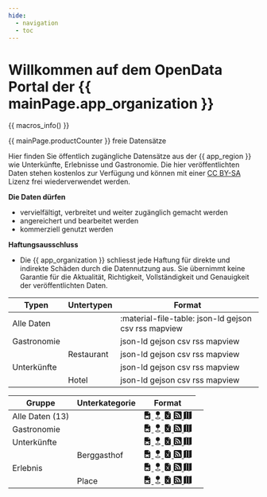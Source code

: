 ```yaml
---
hide:
  - navigation
  - toc
---
```


# Willkommen auf dem OpenData Portal der {{ mainPage.app_organization }}

{{ macros_info() }}

{{ mainPage.productCounter }} freie Datensätze

Hier finden Sie öffentlich zugängliche Datensätze aus der {{ app_region }} wie Unterkünfte, Erlebnisse und Gastronomie. Die hier veröffentlichten Daten stehen kostenlos zur Verfügung und können mit einer [CC BY-SA](https://creativecommons.org/licenses/by-sa/4.0/deed.de) Lizenz frei wiederverwendet werden.

**Die Daten dürfen**

- vervielfältigt, verbreitet und weiter zugänglich gemacht werden
- angereichert und bearbeitet werden
- kommerziell genutzt werden

**Haftungsausschluss**

- Die {{ app_organization }} schliesst jede Haftung für direkte und indirekte Schäden durch die Datennutzung aus. Sie übernimmt keine Garantie für die Aktualität, Richtigkeit, Vollständigkeit und Genauigkeit der veröffentlichten Daten.

| Typen       | Untertypen | Format                         |
| ----------- | ---------- | ------------------------------ |
| Alle Daten  |            | :material-file-table: json-ld gejson csv rss mapview |
| Gastronomie |            | json-ld gejson csv rss mapview |
|             | Restaurant | json-ld gejson csv rss mapview |
| Unterkünfte |            | json-ld gejson csv rss mapview |
|             | Hotel      | json-ld gejson csv rss mapview |

<div class="table-responsive">
					<table class="table">
						<thead>
							<tr>
								<th>Gruppe</th>
								<th>Unterkategorie</th>
								<th>Format</th>
							</tr>
						</thead>
						<tbody>
							<tr>
								<td>Alle Daten (13)</td>
								<td></td>
								<td>
									<a href="/api/products.json" class="btn btn-primary btn-sm" data-bs-toggle="tooltip" data-bss-tooltip="" type="button" title="" data-bs-original-title="json-ld">
										<svg xmlns="http://www.w3.org/2000/svg" width="1em" height="1em" fill="currentColor" viewBox="0 0 16 16" class="bi bi-file-earmark-spreadsheet-fill" title="json-ld">
											<path d="M9.293 0H4a2 2 0 0 0-2 2v12a2 2 0 0 0 2 2h8a2 2 0 0 0 2-2V4.707A1 1 0 0 0 13.707 4L10 .293A1 1 0 0 0 9.293 0zM9.5 3.5v-2l3 3h-2a1 1 0 0 1-1-1zM3 9h10v1h-3v2h3v1h-3v2H9v-2H6v2H5v-2H3v-1h2v-2H3V9z"></path>
										</svg>
									</a>
									<a href="/api/products.geojson" class="btn btn-primary btn-sm" data-bs-toggle="tooltip" data-bss-tooltip="" type="button" title="" data-bs-original-title="geojson">
										<svg xmlns="http://www.w3.org/2000/svg" width="1em" height="1em" fill="currentColor" viewBox="0 0 16 16" class="bi bi-geo-fill" title="geojson">
											<path fill-rule="evenodd" d="M4 4a4 4 0 1 1 4.5 3.969V13.5a.5.5 0 0 1-1 0V7.97A4 4 0 0 1 4 3.999zm2.493 8.574a.5.5 0 0 1-.411.575c-.712.118-1.28.295-1.655.493a1.319 1.319 0 0 0-.37.265.301.301 0 0 0-.057.09V14l.002.008a.147.147 0 0 0 .016.033.617.617 0 0 0 .145.15c.165.13.435.27.813.395.751.25 1.82.414 3.024.414s2.273-.163 3.024-.414c.378-.126.648-.265.813-.395a.619.619 0 0 0 .146-.15.148.148 0 0 0 .015-.033L12 14v-.004a.301.301 0 0 0-.057-.09 1.318 1.318 0 0 0-.37-.264c-.376-.198-.943-.375-1.655-.493a.5.5 0 1 1 .164-.986c.77.127 1.452.328 1.957.594C12.5 13 13 13.4 13 14c0 .426-.26.752-.544.977-.29.228-.68.413-1.116.558-.878.293-2.059.465-3.34.465-1.281 0-2.462-.172-3.34-.465-.436-.145-.826-.33-1.116-.558C3.26 14.752 3 14.426 3 14c0-.599.5-1 .961-1.243.505-.266 1.187-.467 1.957-.594a.5.5 0 0 1 .575.411z"></path>
										</svg>
									</a>
									<a href="/api/products.csv" class="btn btn-primary btn-sm" data-bs-toggle="tooltip" data-bss-tooltip="" type="button" title="" data-bs-original-title="csv">
										<svg xmlns="http://www.w3.org/2000/svg" width="1em" height="1em" fill="currentColor" viewBox="0 0 16 16" class="bi bi-file-earmark-excel-fill" title="csv">
											<path d="M9.293 0H4a2 2 0 0 0-2 2v12a2 2 0 0 0 2 2h8a2 2 0 0 0 2-2V4.707A1 1 0 0 0 13.707 4L10 .293A1 1 0 0 0 9.293 0zM9.5 3.5v-2l3 3h-2a1 1 0 0 1-1-1zM5.884 6.68 8 9.219l2.116-2.54a.5.5 0 1 1 .768.641L8.651 10l2.233 2.68a.5.5 0 0 1-.768.64L8 10.781l-2.116 2.54a.5.5 0 0 1-.768-.641L7.349 10 5.116 7.32a.5.5 0 1 1 .768-.64z"></path>
										</svg>
									</a>
									<a href="/api/products.rss" class="btn btn-primary btn-sm" data-bs-toggle="tooltip" data-bss-tooltip="" type="button" title="" data-bs-original-title="rss">
										<svg xmlns="http://www.w3.org/2000/svg" width="1em" height="1em" fill="currentColor" viewBox="0 0 16 16" class="bi bi-rss-fill" title="rss">
											<path d="M2 0a2 2 0 0 0-2 2v12a2 2 0 0 0 2 2h12a2 2 0 0 0 2-2V2a2 2 0 0 0-2-2H2zm1.5 2.5c5.523 0 10 4.477 10 10a1 1 0 1 1-2 0 8 8 0 0 0-8-8 1 1 0 0 1 0-2zm0 4a6 6 0 0 1 6 6 1 1 0 1 1-2 0 4 4 0 0 0-4-4 1 1 0 0 1 0-2zm.5 7a1.5 1.5 0 1 1 0-3 1.5 1.5 0 0 1 0 3z"></path>
										</svg>
									</a>
									<a href="/api/products.map" class="btn btn-secondary btn-sm" data-bs-toggle="tooltip" data-bss-tooltip="" type="button" title="" data-bs-original-title="mapview">
										<svg xmlns="http://www.w3.org/2000/svg" width="1em" height="1em" fill="currentColor" viewBox="0 0 16 16" class="bi bi-map-fill" title="mapview">
											<path fill-rule="evenodd" d="M16 .5a.5.5 0 0 0-.598-.49L10.5.99 5.598.01a.5.5 0 0 0-.196 0l-5 1A.5.5 0 0 0 0 1.5v14a.5.5 0 0 0 .598.49l4.902-.98 4.902.98a.502.502 0 0 0 .196 0l5-1A.5.5 0 0 0 16 14.5V.5zM5 14.09V1.11l.5-.1.5.1v12.98l-.402-.08a.498.498 0 0 0-.196 0L5 14.09zm5 .8V1.91l.402.08a.5.5 0 0 0 .196 0L11 1.91v12.98l-.5.1-.5-.1z"></path>
										</svg>
									</a>
								</td>
								<td></td>
							</tr>
              							<tr>
								<td>Gastronomie</td>
                <td></td>
								<td><a href="/api/category/ziggy_gastronomie" class="btn btn-primary btn-sm" data-bs-toggle="tooltip" data-bss-tooltip="" type="button" title="" data-bs-original-title="json-ld">
	<svg xmlns="http://www.w3.org/2000/svg" width="1em" height="1em" fill="currentColor" viewBox="0 0 16 16" class="bi bi-file-earmark-spreadsheet-fill" title="json-ld">
		<path d="M9.293 0H4a2 2 0 0 0-2 2v12a2 2 0 0 0 2 2h8a2 2 0 0 0 2-2V4.707A1 1 0 0 0 13.707 4L10 .293A1 1 0 0 0 9.293 0zM9.5 3.5v-2l3 3h-2a1 1 0 0 1-1-1zM3 9h10v1h-3v2h3v1h-3v2H9v-2H6v2H5v-2H3v-1h2v-2H3V9z"></path>
	</svg>
</a>
<a href="/api/category/ziggy_gastronomie.geojson" class="btn btn-primary btn-sm" data-bs-toggle="tooltip" data-bss-tooltip="" type="button" title="" data-bs-original-title="geojson">
	<svg xmlns="http://www.w3.org/2000/svg" width="1em" height="1em" fill="currentColor" viewBox="0 0 16 16" class="bi bi-geo-fill" title="geojson">
		<path fill-rule="evenodd" d="M4 4a4 4 0 1 1 4.5 3.969V13.5a.5.5 0 0 1-1 0V7.97A4 4 0 0 1 4 3.999zm2.493 8.574a.5.5 0 0 1-.411.575c-.712.118-1.28.295-1.655.493a1.319 1.319 0 0 0-.37.265.301.301 0 0 0-.057.09V14l.002.008a.147.147 0 0 0 .016.033.617.617 0 0 0 .145.15c.165.13.435.27.813.395.751.25 1.82.414 3.024.414s2.273-.163 3.024-.414c.378-.126.648-.265.813-.395a.619.619 0 0 0 .146-.15.148.148 0 0 0 .015-.033L12 14v-.004a.301.301 0 0 0-.057-.09 1.318 1.318 0 0 0-.37-.264c-.376-.198-.943-.375-1.655-.493a.5.5 0 1 1 .164-.986c.77.127 1.452.328 1.957.594C12.5 13 13 13.4 13 14c0 .426-.26.752-.544.977-.29.228-.68.413-1.116.558-.878.293-2.059.465-3.34.465-1.281 0-2.462-.172-3.34-.465-.436-.145-.826-.33-1.116-.558C3.26 14.752 3 14.426 3 14c0-.599.5-1 .961-1.243.505-.266 1.187-.467 1.957-.594a.5.5 0 0 1 .575.411z"></path>
	</svg>
</a>
<a href="/api/category/ziggy_gastronomie.csv" class="btn btn-primary btn-sm" data-bs-toggle="tooltip" data-bss-tooltip="" type="button" title="" data-bs-original-title="csv">
	<svg xmlns="http://www.w3.org/2000/svg" width="1em" height="1em" fill="currentColor" viewBox="0 0 16 16" class="bi bi-file-earmark-excel-fill" title="csv">
		<path d="M9.293 0H4a2 2 0 0 0-2 2v12a2 2 0 0 0 2 2h8a2 2 0 0 0 2-2V4.707A1 1 0 0 0 13.707 4L10 .293A1 1 0 0 0 9.293 0zM9.5 3.5v-2l3 3h-2a1 1 0 0 1-1-1zM5.884 6.68 8 9.219l2.116-2.54a.5.5 0 1 1 .768.641L8.651 10l2.233 2.68a.5.5 0 0 1-.768.64L8 10.781l-2.116 2.54a.5.5 0 0 1-.768-.641L7.349 10 5.116 7.32a.5.5 0 1 1 .768-.64z"></path>
	</svg>
</a>
<a href="/api/category/ziggy_gastronomie.rss" class="btn btn-primary btn-sm" data-bs-toggle="tooltip" data-bss-tooltip="" type="button" title="" data-bs-original-title="rss">
	<svg xmlns="http://www.w3.org/2000/svg" width="1em" height="1em" fill="currentColor" viewBox="0 0 16 16" class="bi bi-rss-fill" title="rss">
		<path d="M2 0a2 2 0 0 0-2 2v12a2 2 0 0 0 2 2h12a2 2 0 0 0 2-2V2a2 2 0 0 0-2-2H2zm1.5 2.5c5.523 0 10 4.477 10 10a1 1 0 1 1-2 0 8 8 0 0 0-8-8 1 1 0 0 1 0-2zm0 4a6 6 0 0 1 6 6 1 1 0 1 1-2 0 4 4 0 0 0-4-4 1 1 0 0 1 0-2zm.5 7a1.5 1.5 0 1 1 0-3 1.5 1.5 0 0 1 0 3z"></path>
	</svg>
</a>
<a href="/api/category/ziggy_gastronomie.map" class="btn btn-secondary btn-sm" data-bs-toggle="tooltip" data-bss-tooltip="" type="button" title="" data-bs-original-title="mapview">
	<svg xmlns="http://www.w3.org/2000/svg" width="1em" height="1em" fill="currentColor" viewBox="0 0 16 16" class="bi bi-map-fill" title="mapview">
		<path fill-rule="evenodd" d="M16 .5a.5.5 0 0 0-.598-.49L10.5.99 5.598.01a.5.5 0 0 0-.196 0l-5 1A.5.5 0 0 0 0 1.5v14a.5.5 0 0 0 .598.49l4.902-.98 4.902.98a.502.502 0 0 0 .196 0l5-1A.5.5 0 0 0 16 14.5V.5zM5 14.09V1.11l.5-.1.5.1v12.98l-.402-.08a.498.498 0 0 0-.196 0L5 14.09zm5 .8V1.91l.402.08a.5.5 0 0 0 .196 0L11 1.91v12.98l-.5.1-.5-.1z"></path>
	</svg>
</a>
</td>
							</tr>
              	          							<tr>
								<td>Unterkünfte</td>
                <td></td>
								<td><a href="/api/category/ziggy_unterkuenfte" class="btn btn-primary btn-sm" data-bs-toggle="tooltip" data-bss-tooltip="" type="button" title="" data-bs-original-title="json-ld">
	<svg xmlns="http://www.w3.org/2000/svg" width="1em" height="1em" fill="currentColor" viewBox="0 0 16 16" class="bi bi-file-earmark-spreadsheet-fill" title="json-ld">
		<path d="M9.293 0H4a2 2 0 0 0-2 2v12a2 2 0 0 0 2 2h8a2 2 0 0 0 2-2V4.707A1 1 0 0 0 13.707 4L10 .293A1 1 0 0 0 9.293 0zM9.5 3.5v-2l3 3h-2a1 1 0 0 1-1-1zM3 9h10v1h-3v2h3v1h-3v2H9v-2H6v2H5v-2H3v-1h2v-2H3V9z"></path>
	</svg>
</a>
<a href="/api/category/ziggy_unterkuenfte.geojson" class="btn btn-primary btn-sm" data-bs-toggle="tooltip" data-bss-tooltip="" type="button" title="" data-bs-original-title="geojson">
	<svg xmlns="http://www.w3.org/2000/svg" width="1em" height="1em" fill="currentColor" viewBox="0 0 16 16" class="bi bi-geo-fill" title="geojson">
		<path fill-rule="evenodd" d="M4 4a4 4 0 1 1 4.5 3.969V13.5a.5.5 0 0 1-1 0V7.97A4 4 0 0 1 4 3.999zm2.493 8.574a.5.5 0 0 1-.411.575c-.712.118-1.28.295-1.655.493a1.319 1.319 0 0 0-.37.265.301.301 0 0 0-.057.09V14l.002.008a.147.147 0 0 0 .016.033.617.617 0 0 0 .145.15c.165.13.435.27.813.395.751.25 1.82.414 3.024.414s2.273-.163 3.024-.414c.378-.126.648-.265.813-.395a.619.619 0 0 0 .146-.15.148.148 0 0 0 .015-.033L12 14v-.004a.301.301 0 0 0-.057-.09 1.318 1.318 0 0 0-.37-.264c-.376-.198-.943-.375-1.655-.493a.5.5 0 1 1 .164-.986c.77.127 1.452.328 1.957.594C12.5 13 13 13.4 13 14c0 .426-.26.752-.544.977-.29.228-.68.413-1.116.558-.878.293-2.059.465-3.34.465-1.281 0-2.462-.172-3.34-.465-.436-.145-.826-.33-1.116-.558C3.26 14.752 3 14.426 3 14c0-.599.5-1 .961-1.243.505-.266 1.187-.467 1.957-.594a.5.5 0 0 1 .575.411z"></path>
	</svg>
</a>
<a href="/api/category/ziggy_unterkuenfte.csv" class="btn btn-primary btn-sm" data-bs-toggle="tooltip" data-bss-tooltip="" type="button" title="" data-bs-original-title="csv">
	<svg xmlns="http://www.w3.org/2000/svg" width="1em" height="1em" fill="currentColor" viewBox="0 0 16 16" class="bi bi-file-earmark-excel-fill" title="csv">
		<path d="M9.293 0H4a2 2 0 0 0-2 2v12a2 2 0 0 0 2 2h8a2 2 0 0 0 2-2V4.707A1 1 0 0 0 13.707 4L10 .293A1 1 0 0 0 9.293 0zM9.5 3.5v-2l3 3h-2a1 1 0 0 1-1-1zM5.884 6.68 8 9.219l2.116-2.54a.5.5 0 1 1 .768.641L8.651 10l2.233 2.68a.5.5 0 0 1-.768.64L8 10.781l-2.116 2.54a.5.5 0 0 1-.768-.641L7.349 10 5.116 7.32a.5.5 0 1 1 .768-.64z"></path>
	</svg>
</a>
<a href="/api/category/ziggy_unterkuenfte.rss" class="btn btn-primary btn-sm" data-bs-toggle="tooltip" data-bss-tooltip="" type="button" title="" data-bs-original-title="rss">
	<svg xmlns="http://www.w3.org/2000/svg" width="1em" height="1em" fill="currentColor" viewBox="0 0 16 16" class="bi bi-rss-fill" title="rss">
		<path d="M2 0a2 2 0 0 0-2 2v12a2 2 0 0 0 2 2h12a2 2 0 0 0 2-2V2a2 2 0 0 0-2-2H2zm1.5 2.5c5.523 0 10 4.477 10 10a1 1 0 1 1-2 0 8 8 0 0 0-8-8 1 1 0 0 1 0-2zm0 4a6 6 0 0 1 6 6 1 1 0 1 1-2 0 4 4 0 0 0-4-4 1 1 0 0 1 0-2zm.5 7a1.5 1.5 0 1 1 0-3 1.5 1.5 0 0 1 0 3z"></path>
	</svg>
</a>
<a href="/api/category/ziggy_unterkuenfte.map" class="btn btn-secondary btn-sm" data-bs-toggle="tooltip" data-bss-tooltip="" type="button" title="" data-bs-original-title="mapview">
	<svg xmlns="http://www.w3.org/2000/svg" width="1em" height="1em" fill="currentColor" viewBox="0 0 16 16" class="bi bi-map-fill" title="mapview">
		<path fill-rule="evenodd" d="M16 .5a.5.5 0 0 0-.598-.49L10.5.99 5.598.01a.5.5 0 0 0-.196 0l-5 1A.5.5 0 0 0 0 1.5v14a.5.5 0 0 0 .598.49l4.902-.98 4.902.98a.502.502 0 0 0 .196 0l5-1A.5.5 0 0 0 16 14.5V.5zM5 14.09V1.11l.5-.1.5.1v12.98l-.402-.08a.498.498 0 0 0-.196 0L5 14.09zm5 .8V1.91l.402.08a.5.5 0 0 0 .196 0L11 1.91v12.98l-.5.1-.5-.1z"></path>
	</svg>
</a>
</td>
							</tr>
              							<tr>
								<td></td>
								<td>Berggasthof</td>
								<td><a href="/api/category/ziggy_mountain_inns" class="btn btn-primary btn-sm" data-bs-toggle="tooltip" data-bss-tooltip="" type="button" title="" data-bs-original-title="json-ld">
	<svg xmlns="http://www.w3.org/2000/svg" width="1em" height="1em" fill="currentColor" viewBox="0 0 16 16" class="bi bi-file-earmark-spreadsheet-fill" title="json-ld">
		<path d="M9.293 0H4a2 2 0 0 0-2 2v12a2 2 0 0 0 2 2h8a2 2 0 0 0 2-2V4.707A1 1 0 0 0 13.707 4L10 .293A1 1 0 0 0 9.293 0zM9.5 3.5v-2l3 3h-2a1 1 0 0 1-1-1zM3 9h10v1h-3v2h3v1h-3v2H9v-2H6v2H5v-2H3v-1h2v-2H3V9z"></path>
	</svg>
</a>
<a href="/api/category/ziggy_mountain_inns.geojson" class="btn btn-primary btn-sm" data-bs-toggle="tooltip" data-bss-tooltip="" type="button" title="" data-bs-original-title="geojson">
	<svg xmlns="http://www.w3.org/2000/svg" width="1em" height="1em" fill="currentColor" viewBox="0 0 16 16" class="bi bi-geo-fill" title="geojson">
		<path fill-rule="evenodd" d="M4 4a4 4 0 1 1 4.5 3.969V13.5a.5.5 0 0 1-1 0V7.97A4 4 0 0 1 4 3.999zm2.493 8.574a.5.5 0 0 1-.411.575c-.712.118-1.28.295-1.655.493a1.319 1.319 0 0 0-.37.265.301.301 0 0 0-.057.09V14l.002.008a.147.147 0 0 0 .016.033.617.617 0 0 0 .145.15c.165.13.435.27.813.395.751.25 1.82.414 3.024.414s2.273-.163 3.024-.414c.378-.126.648-.265.813-.395a.619.619 0 0 0 .146-.15.148.148 0 0 0 .015-.033L12 14v-.004a.301.301 0 0 0-.057-.09 1.318 1.318 0 0 0-.37-.264c-.376-.198-.943-.375-1.655-.493a.5.5 0 1 1 .164-.986c.77.127 1.452.328 1.957.594C12.5 13 13 13.4 13 14c0 .426-.26.752-.544.977-.29.228-.68.413-1.116.558-.878.293-2.059.465-3.34.465-1.281 0-2.462-.172-3.34-.465-.436-.145-.826-.33-1.116-.558C3.26 14.752 3 14.426 3 14c0-.599.5-1 .961-1.243.505-.266 1.187-.467 1.957-.594a.5.5 0 0 1 .575.411z"></path>
	</svg>
</a>
<a href="/api/category/ziggy_mountain_inns.csv" class="btn btn-primary btn-sm" data-bs-toggle="tooltip" data-bss-tooltip="" type="button" title="" data-bs-original-title="csv">
	<svg xmlns="http://www.w3.org/2000/svg" width="1em" height="1em" fill="currentColor" viewBox="0 0 16 16" class="bi bi-file-earmark-excel-fill" title="csv">
		<path d="M9.293 0H4a2 2 0 0 0-2 2v12a2 2 0 0 0 2 2h8a2 2 0 0 0 2-2V4.707A1 1 0 0 0 13.707 4L10 .293A1 1 0 0 0 9.293 0zM9.5 3.5v-2l3 3h-2a1 1 0 0 1-1-1zM5.884 6.68 8 9.219l2.116-2.54a.5.5 0 1 1 .768.641L8.651 10l2.233 2.68a.5.5 0 0 1-.768.64L8 10.781l-2.116 2.54a.5.5 0 0 1-.768-.641L7.349 10 5.116 7.32a.5.5 0 1 1 .768-.64z"></path>
	</svg>
</a>
<a href="/api/category/ziggy_mountain_inns.rss" class="btn btn-primary btn-sm" data-bs-toggle="tooltip" data-bss-tooltip="" type="button" title="" data-bs-original-title="rss">
	<svg xmlns="http://www.w3.org/2000/svg" width="1em" height="1em" fill="currentColor" viewBox="0 0 16 16" class="bi bi-rss-fill" title="rss">
		<path d="M2 0a2 2 0 0 0-2 2v12a2 2 0 0 0 2 2h12a2 2 0 0 0 2-2V2a2 2 0 0 0-2-2H2zm1.5 2.5c5.523 0 10 4.477 10 10a1 1 0 1 1-2 0 8 8 0 0 0-8-8 1 1 0 0 1 0-2zm0 4a6 6 0 0 1 6 6 1 1 0 1 1-2 0 4 4 0 0 0-4-4 1 1 0 0 1 0-2zm.5 7a1.5 1.5 0 1 1 0-3 1.5 1.5 0 0 1 0 3z"></path>
	</svg>
</a>
<a href="/api/category/ziggy_mountain_inns.map" class="btn btn-secondary btn-sm" data-bs-toggle="tooltip" data-bss-tooltip="" type="button" title="" data-bs-original-title="mapview">
	<svg xmlns="http://www.w3.org/2000/svg" width="1em" height="1em" fill="currentColor" viewBox="0 0 16 16" class="bi bi-map-fill" title="mapview">
		<path fill-rule="evenodd" d="M16 .5a.5.5 0 0 0-.598-.49L10.5.99 5.598.01a.5.5 0 0 0-.196 0l-5 1A.5.5 0 0 0 0 1.5v14a.5.5 0 0 0 .598.49l4.902-.98 4.902.98a.502.502 0 0 0 .196 0l5-1A.5.5 0 0 0 16 14.5V.5zM5 14.09V1.11l.5-.1.5.1v12.98l-.402-.08a.498.498 0 0 0-.196 0L5 14.09zm5 .8V1.91l.402.08a.5.5 0 0 0 .196 0L11 1.91v12.98l-.5.1-.5-.1z"></path>
	</svg>
</a>
</td>
							</tr>
              	          							<tr>
								<td>Erlebnis</td>
                <td></td>
								<td><a href="/api/category/ziggy_erlebnis" class="btn btn-primary btn-sm" data-bs-toggle="tooltip" data-bss-tooltip="" type="button" title="" data-bs-original-title="json-ld">
	<svg xmlns="http://www.w3.org/2000/svg" width="1em" height="1em" fill="currentColor" viewBox="0 0 16 16" class="bi bi-file-earmark-spreadsheet-fill" title="json-ld">
		<path d="M9.293 0H4a2 2 0 0 0-2 2v12a2 2 0 0 0 2 2h8a2 2 0 0 0 2-2V4.707A1 1 0 0 0 13.707 4L10 .293A1 1 0 0 0 9.293 0zM9.5 3.5v-2l3 3h-2a1 1 0 0 1-1-1zM3 9h10v1h-3v2h3v1h-3v2H9v-2H6v2H5v-2H3v-1h2v-2H3V9z"></path>
	</svg>
</a>
<a href="/api/category/ziggy_erlebnis.geojson" class="btn btn-primary btn-sm" data-bs-toggle="tooltip" data-bss-tooltip="" type="button" title="" data-bs-original-title="geojson">
	<svg xmlns="http://www.w3.org/2000/svg" width="1em" height="1em" fill="currentColor" viewBox="0 0 16 16" class="bi bi-geo-fill" title="geojson">
		<path fill-rule="evenodd" d="M4 4a4 4 0 1 1 4.5 3.969V13.5a.5.5 0 0 1-1 0V7.97A4 4 0 0 1 4 3.999zm2.493 8.574a.5.5 0 0 1-.411.575c-.712.118-1.28.295-1.655.493a1.319 1.319 0 0 0-.37.265.301.301 0 0 0-.057.09V14l.002.008a.147.147 0 0 0 .016.033.617.617 0 0 0 .145.15c.165.13.435.27.813.395.751.25 1.82.414 3.024.414s2.273-.163 3.024-.414c.378-.126.648-.265.813-.395a.619.619 0 0 0 .146-.15.148.148 0 0 0 .015-.033L12 14v-.004a.301.301 0 0 0-.057-.09 1.318 1.318 0 0 0-.37-.264c-.376-.198-.943-.375-1.655-.493a.5.5 0 1 1 .164-.986c.77.127 1.452.328 1.957.594C12.5 13 13 13.4 13 14c0 .426-.26.752-.544.977-.29.228-.68.413-1.116.558-.878.293-2.059.465-3.34.465-1.281 0-2.462-.172-3.34-.465-.436-.145-.826-.33-1.116-.558C3.26 14.752 3 14.426 3 14c0-.599.5-1 .961-1.243.505-.266 1.187-.467 1.957-.594a.5.5 0 0 1 .575.411z"></path>
	</svg>
</a>
<a href="/api/category/ziggy_erlebnis.csv" class="btn btn-primary btn-sm" data-bs-toggle="tooltip" data-bss-tooltip="" type="button" title="" data-bs-original-title="csv">
	<svg xmlns="http://www.w3.org/2000/svg" width="1em" height="1em" fill="currentColor" viewBox="0 0 16 16" class="bi bi-file-earmark-excel-fill" title="csv">
		<path d="M9.293 0H4a2 2 0 0 0-2 2v12a2 2 0 0 0 2 2h8a2 2 0 0 0 2-2V4.707A1 1 0 0 0 13.707 4L10 .293A1 1 0 0 0 9.293 0zM9.5 3.5v-2l3 3h-2a1 1 0 0 1-1-1zM5.884 6.68 8 9.219l2.116-2.54a.5.5 0 1 1 .768.641L8.651 10l2.233 2.68a.5.5 0 0 1-.768.64L8 10.781l-2.116 2.54a.5.5 0 0 1-.768-.641L7.349 10 5.116 7.32a.5.5 0 1 1 .768-.64z"></path>
	</svg>
</a>
<a href="/api/category/ziggy_erlebnis.rss" class="btn btn-primary btn-sm" data-bs-toggle="tooltip" data-bss-tooltip="" type="button" title="" data-bs-original-title="rss">
	<svg xmlns="http://www.w3.org/2000/svg" width="1em" height="1em" fill="currentColor" viewBox="0 0 16 16" class="bi bi-rss-fill" title="rss">
		<path d="M2 0a2 2 0 0 0-2 2v12a2 2 0 0 0 2 2h12a2 2 0 0 0 2-2V2a2 2 0 0 0-2-2H2zm1.5 2.5c5.523 0 10 4.477 10 10a1 1 0 1 1-2 0 8 8 0 0 0-8-8 1 1 0 0 1 0-2zm0 4a6 6 0 0 1 6 6 1 1 0 1 1-2 0 4 4 0 0 0-4-4 1 1 0 0 1 0-2zm.5 7a1.5 1.5 0 1 1 0-3 1.5 1.5 0 0 1 0 3z"></path>
	</svg>
</a>
<a href="/api/category/ziggy_erlebnis.map" class="btn btn-secondary btn-sm" data-bs-toggle="tooltip" data-bss-tooltip="" type="button" title="" data-bs-original-title="mapview">
	<svg xmlns="http://www.w3.org/2000/svg" width="1em" height="1em" fill="currentColor" viewBox="0 0 16 16" class="bi bi-map-fill" title="mapview">
		<path fill-rule="evenodd" d="M16 .5a.5.5 0 0 0-.598-.49L10.5.99 5.598.01a.5.5 0 0 0-.196 0l-5 1A.5.5 0 0 0 0 1.5v14a.5.5 0 0 0 .598.49l4.902-.98 4.902.98a.502.502 0 0 0 .196 0l5-1A.5.5 0 0 0 16 14.5V.5zM5 14.09V1.11l.5-.1.5.1v12.98l-.402-.08a.498.498 0 0 0-.196 0L5 14.09zm5 .8V1.91l.402.08a.5.5 0 0 0 .196 0L11 1.91v12.98l-.5.1-.5-.1z"></path>
	</svg>
</a>
</td>
							</tr>
              							<tr>
								<td></td>
								<td>Place</td>
								<td><a href="/api/category/place_li" class="btn btn-primary btn-sm" data-bs-toggle="tooltip" data-bss-tooltip="" type="button" title="" data-bs-original-title="json-ld">
	<svg xmlns="http://www.w3.org/2000/svg" width="1em" height="1em" fill="currentColor" viewBox="0 0 16 16" class="bi bi-file-earmark-spreadsheet-fill" title="json-ld">
		<path d="M9.293 0H4a2 2 0 0 0-2 2v12a2 2 0 0 0 2 2h8a2 2 0 0 0 2-2V4.707A1 1 0 0 0 13.707 4L10 .293A1 1 0 0 0 9.293 0zM9.5 3.5v-2l3 3h-2a1 1 0 0 1-1-1zM3 9h10v1h-3v2h3v1h-3v2H9v-2H6v2H5v-2H3v-1h2v-2H3V9z"></path>
	</svg>
</a>
<a href="/api/category/place_li.geojson" class="btn btn-primary btn-sm" data-bs-toggle="tooltip" data-bss-tooltip="" type="button" title="" data-bs-original-title="geojson">
	<svg xmlns="http://www.w3.org/2000/svg" width="1em" height="1em" fill="currentColor" viewBox="0 0 16 16" class="bi bi-geo-fill" title="geojson">
		<path fill-rule="evenodd" d="M4 4a4 4 0 1 1 4.5 3.969V13.5a.5.5 0 0 1-1 0V7.97A4 4 0 0 1 4 3.999zm2.493 8.574a.5.5 0 0 1-.411.575c-.712.118-1.28.295-1.655.493a1.319 1.319 0 0 0-.37.265.301.301 0 0 0-.057.09V14l.002.008a.147.147 0 0 0 .016.033.617.617 0 0 0 .145.15c.165.13.435.27.813.395.751.25 1.82.414 3.024.414s2.273-.163 3.024-.414c.378-.126.648-.265.813-.395a.619.619 0 0 0 .146-.15.148.148 0 0 0 .015-.033L12 14v-.004a.301.301 0 0 0-.057-.09 1.318 1.318 0 0 0-.37-.264c-.376-.198-.943-.375-1.655-.493a.5.5 0 1 1 .164-.986c.77.127 1.452.328 1.957.594C12.5 13 13 13.4 13 14c0 .426-.26.752-.544.977-.29.228-.68.413-1.116.558-.878.293-2.059.465-3.34.465-1.281 0-2.462-.172-3.34-.465-.436-.145-.826-.33-1.116-.558C3.26 14.752 3 14.426 3 14c0-.599.5-1 .961-1.243.505-.266 1.187-.467 1.957-.594a.5.5 0 0 1 .575.411z"></path>
	</svg>
</a>
<a href="/api/category/place_li.csv" class="btn btn-primary btn-sm" data-bs-toggle="tooltip" data-bss-tooltip="" type="button" title="" data-bs-original-title="csv">
	<svg xmlns="http://www.w3.org/2000/svg" width="1em" height="1em" fill="currentColor" viewBox="0 0 16 16" class="bi bi-file-earmark-excel-fill" title="csv">
		<path d="M9.293 0H4a2 2 0 0 0-2 2v12a2 2 0 0 0 2 2h8a2 2 0 0 0 2-2V4.707A1 1 0 0 0 13.707 4L10 .293A1 1 0 0 0 9.293 0zM9.5 3.5v-2l3 3h-2a1 1 0 0 1-1-1zM5.884 6.68 8 9.219l2.116-2.54a.5.5 0 1 1 .768.641L8.651 10l2.233 2.68a.5.5 0 0 1-.768.64L8 10.781l-2.116 2.54a.5.5 0 0 1-.768-.641L7.349 10 5.116 7.32a.5.5 0 1 1 .768-.64z"></path>
	</svg>
</a>
<a href="/api/category/place_li.rss" class="btn btn-primary btn-sm" data-bs-toggle="tooltip" data-bss-tooltip="" type="button" title="" data-bs-original-title="rss">
	<svg xmlns="http://www.w3.org/2000/svg" width="1em" height="1em" fill="currentColor" viewBox="0 0 16 16" class="bi bi-rss-fill" title="rss">
		<path d="M2 0a2 2 0 0 0-2 2v12a2 2 0 0 0 2 2h12a2 2 0 0 0 2-2V2a2 2 0 0 0-2-2H2zm1.5 2.5c5.523 0 10 4.477 10 10a1 1 0 1 1-2 0 8 8 0 0 0-8-8 1 1 0 0 1 0-2zm0 4a6 6 0 0 1 6 6 1 1 0 1 1-2 0 4 4 0 0 0-4-4 1 1 0 0 1 0-2zm.5 7a1.5 1.5 0 1 1 0-3 1.5 1.5 0 0 1 0 3z"></path>
	</svg>
</a>
<a href="/api/category/place_li.map" class="btn btn-secondary btn-sm" data-bs-toggle="tooltip" data-bss-tooltip="" type="button" title="" data-bs-original-title="mapview">
	<svg xmlns="http://www.w3.org/2000/svg" width="1em" height="1em" fill="currentColor" viewBox="0 0 16 16" class="bi bi-map-fill" title="mapview">
		<path fill-rule="evenodd" d="M16 .5a.5.5 0 0 0-.598-.49L10.5.99 5.598.01a.5.5 0 0 0-.196 0l-5 1A.5.5 0 0 0 0 1.5v14a.5.5 0 0 0 .598.49l4.902-.98 4.902.98a.502.502 0 0 0 .196 0l5-1A.5.5 0 0 0 16 14.5V.5zM5 14.09V1.11l.5-.1.5.1v12.98l-.402-.08a.498.498 0 0 0-.196 0L5 14.09zm5 .8V1.91l.402.08a.5.5 0 0 0 .196 0L11 1.91v12.98l-.5.1-.5-.1z"></path>
	</svg>
</a>
</td>
							</tr>
              	          						</tbody>
					</table>
				</div>
